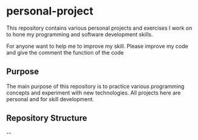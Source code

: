 # personal-project
This repository contains various personal projects and exercises I work on to hone my programming and software development skills.

For anyone want to help me to improve my skill. Please improve my code and give the comment the function of the code

## Purpose
The main purpose of this repository is to practice various programming concepts and experiment with new technologies. All projects here are personal and for skill development.

## Repository Structure
 --
